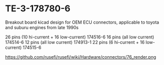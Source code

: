 # TE-3-178780-6

Breakout board kicad design for OEM ECU connectors, applicable to toyota and suburu engines from late 1990s


26 pins (10 hi-current + 16 low-current) 174516-6
16 pins (all low current) 174514-6
12 pins (all low current) 174913-1
22 pins (6 hi-current + 16 low-current) 174515-6

https://github.com/rusefi/rusefi/wiki/Hardware/connectors/76_render.png
